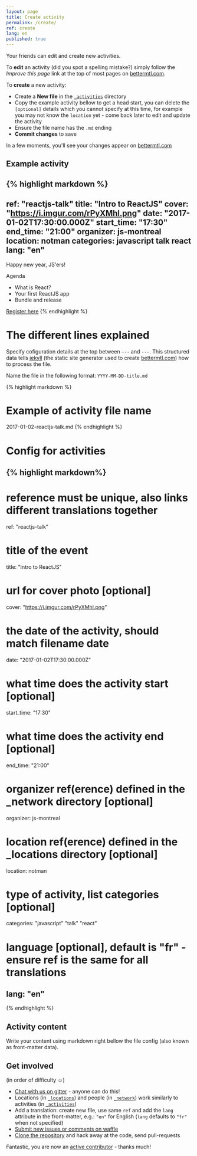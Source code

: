 ```yaml
---
layout: page
title: Create activity
permalink: /create/
ref: create
lang: en
published: true
---
```

Your friends can edit and create new activities.

To **edit** an activity (did you spot a spelling mistake?) simply follow the *Improve this page* link at the top of most pages on [bettermtl.com](http://bettermtl.com).

To **create** a new activity:

- Create a **New file** in the <code class="highlighter-rouge"><a href="https://github.com/bettermtl/bettermtl.github.io/tree/master/_activities" target="_blank">_activities</a></code> directory
- Copy the example activity bellow to get a head start, you can delete the `[optional]` details which you cannot specify at this time, for example you may not know the `location` yet - come back later to edit and update the activity
- Ensure the file name has the `.md` ending
- **Commit changes** to save

In a few moments, you'll see your changes appear on [bettermtl.com](http://bettermtl.com)

## Example activity
{% highlight markdown %}
---
ref: "reactjs-talk"
title: "Intro to ReactJS"
cover: "https://i.imgur.com/rPyXMhl.png"
date: "2017-01-02T17:30:00.000Z"
start_time: "17:30"
end_time: "21:00"
organizer: js-montreal
location: notman
categories: javascript talk react
lang: "en"
---
Happy new year, JS'ers!

Agenda

- What is React?
- Your first ReactJS app
- Bundle and release

[Register here](http://eventbrite.com)
{% endhighlight %}

# The different lines explained
Specify cofiguration details at the top between `---` and `---`. This structured data tells [jekyll](jekyllrb.com) (the static site generator used to create [bettermtl.com](http://bettermtl.com)) how to process the file.

Name the file in the following format: `YYYY-MM-DD-title.md`

{% highlight markdown %}
# Example of activity file name
2017-01-02-reactjs-talk.md
{% endhighlight %}

# Config for activities
{% highlight markdown%}
---
# reference must be unique, also links different translations together
ref: "reactjs-talk"
# title of the event
title: "Intro to ReactJS"
# url for cover photo [optional]
cover: "https://i.imgur.com/rPyXMhl.png"
# the date of the activity, should match filename date
date: "2017-01-02T17:30:00.000Z"
# what time does the activity start [optional]
start_time: "17:30"
# what time does the activity end [optional]
end_time: "21:00"
# organizer ref(erence) defined in the _network directory [optional]
organizer: js-montreal
# location ref(erence) defined in the _locations directory [optional]
location: notman
# type of activity, list categories [optional]
categories: "javascript" "talk" "react"
# language [optional], default is "fr" - ensure ref is the same for all translations
lang: "en"
---
{% endhighlight %}

## Activity content

Write your content using markdown right bellow the file config (also known as front-matter data).

## Get involved

(in order of difficulty ☺)

- [Chat with us on gitter](https://gitter.im/bettermtl/general) - anyone can do this!
- Locations (in <code class="highlighter-rouge"><a href="https://github.com/bettermtl/bettermtl.github.io/tree/master/_locations" target="_blank">_locations</a></code>) and people (in <code class="highlighter-rouge"><a href="https://github.com/bettermtl/bettermtl.github.io/tree/master/_network" target="_blank">_network</a></code>) work similarly to activities (in <code class="highlighter-rouge"><a href="https://github.com/bettermtl/bettermtl.github.io/tree/master/_activities" target="_blank">_activities</a></code>)
- Add a translation: create new file, use same `ref` and add the `lang` attribute in the front-matter, e.g.: `"en"` for English (`lang` defaults to `"fr"` when not specified)
- [Submit new issues or comments on waffle](https://waffle.io/bettermtl/bettermtl.github.io)
- [Clone the repository](https://github.com/bettermtl/bettermtl.github.io) and hack away at the code, send pull-requests

Fantastic, you are now an [active contributor](https://github.com/bettermtl/bettermtl.github.io/graphs/contributors) - thanks much!
